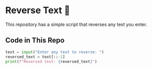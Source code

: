 # Reverse Text 🔄  

This repository has a simple script that reverses any text you enter.  

## Code in This Repo  
```python
text = input("Enter any text to reverse: ")  
reversed_text = text[::-1]  
print(f"Reversed text: {reversed_text}")
